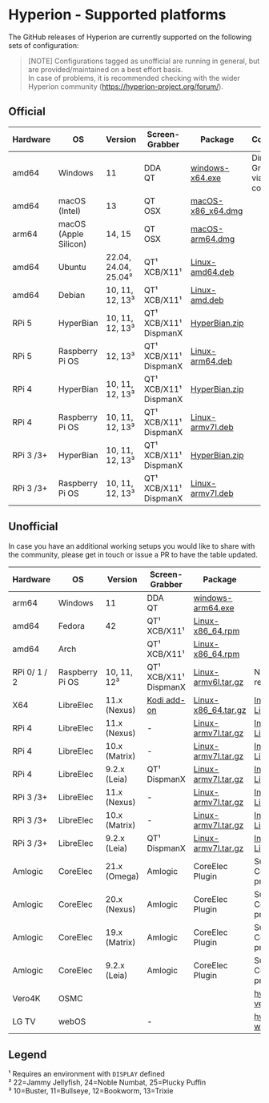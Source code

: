 # Hyperion - Supported platforms
The GitHub releases of Hyperion are currently supported on the following sets of configuration:
> [NOTE]
> Configurations tagged as unofficial are running in general, but are provided/maintained on a best effort basis.\
> In case of problems, it is recommended checking with the wider Hyperion community (https://hyperion-project.org/forum/).

## Official
| Hardware  | OS                    | Version                   | Screen-Grabber                          | Package                                                                       | Comments                           |
|-----------|-----------------------|---------------------------|-----------------------------------------|-------------------------------------------------------------------------------|------------------------------------|
| amd64     | Windows               | 11                        | DDA<br/>QT                              | [windows-x64.exe](https://github.com/hyperion-project/hyperion.ng/releases)   | DirectX9 Grabber via self-compile  |
| amd64     | macOS (Intel)         | 13                        | QT<br>OSX                               | [macOS-x86_x64.dmg](https://github.com/hyperion-project/hyperion.ng/releases) |                                    |
| arm64     | macOS (Apple Silicon) | 14, 15                    | QT<br>OSX                               | [macOS-arm64.dmg](https://github.com/hyperion-project/hyperion.ng/releases)   |                                    |
| amd64     | Ubuntu                | 22.04, 24.04, 25.04&#xB2; | QT&#xB9;<br/>XCB/X11&#xB9;              | [Linux-amd64.deb](https://github.com/hyperion-project/hyperion.ng/releases)   |                                    |
| amd64     | Debian                | 10, 11, 12, 13&#xB3;      | QT&#xB9;<br/>XCB/X11&#xB9;              | [Linux-amd.deb](https://github.com/hyperion-project/hyperion.ng/releases)     |                                    |
| RPi 5     | HyperBian             | 10, 11, 12, 13&#xB3;      | QT&#xB9;<br/>XCB/X11&#xB9;<br/>DispmanX | [HyperBian.zip](https://github.com/Hyperion-Project/HyperBian/releases)       |                                    |
| RPi 5     | Raspberry Pi OS       | 12, 13&#xB3;              | QT&#xB9;<br/>XCB/X11&#xB9;<br/>DispmanX | [Linux-arm64.deb](https://github.com/hyperion-project/hyperion.ng/releases)   |                                    |
| RPi 4     | HyperBian             | 10, 11, 12, 13&#xB3;      | QT&#xB9;<br/>XCB/X11&#xB9;<br/>DispmanX | [HyperBian.zip](https://github.com/Hyperion-Project/HyperBian/releases)       |                                    |
| RPi 4     | Raspberry Pi OS       | 10, 11, 12, 13&#xB3;      | QT&#xB9;<br/>XCB/X11&#xB9;<br/>DispmanX | [Linux-armv7l.deb](https://github.com/hyperion-project/hyperion.ng/releases)  |                                    |
| RPi 3 /3+ | HyperBian             | 10, 11, 12, 13&#xB3;      | QT&#xB9;<br/>XCB/X11&#xB9;<br/>DispmanX | [HyperBian.zip](https://github.com/hyperion-project/hyperion.ng/releases)     |                                    |
| RPi 3 /3+ | Raspberry Pi OS       | 10, 11, 12, 13&#xB3;      | QT&#xB9;<br/>XCB/X11&#xB9;<br/>DispmanX | [Linux-armv7l.deb](https://github.com/hyperion-project/hyperion.ng/releases)  |                                    |

## Unofficial
In case you have an additional working setups you would like to share with the community, please get in touch or issue a PR to have the table updated.

| Hardware      | OS              | Version         | Screen-Grabber                          | Package                                                                         | Comments                                                                                                                                                |
|---------------|-----------------|-----------------|-----------------------------------------|---------------------------------------------------------------------------------|---------------------------------------------------------------------------------------------------------------------------------------------------------|
| arm64         | Windows         | 11              | DDA<br/>QT                              | [windows-arm64.exe](https://github.com/hyperion-project/hyperion.ng/releases)
| amd64         | Fedora          | 42              | QT&#xB9;<br/>XCB/X11&#xB9;              | [Linux-x86_64.rpm](https://github.com/hyperion-project/hyperion.ng/releases)    |                                                                                                                                                         |
| amd64         | Arch            |                 | QT&#xB9;<br/>XCB/X11&#xB9;              | [Linux-x86_64.rpm](https://github.com/hyperion-project/hyperion.ng/releases)    |                                                                                                                                                         |
| RPi 0/ 1 / 2  | Raspberry Pi OS | 10, 11, 12&#xB3;| QT&#xB9;<br/>XCB/X11&#xB9;<br/>DispmanX | [Linux-armv6l.tar.gz](https://github.com/hyperion-project/hyperion.ng/releases) | No recommended                                                                                                                                          |
| X64           | LibreElec       | 11.x (Nexus)    | [Kodi add-on](https://github.com/hyperion-project/hyperion.kodi/releases) | [Linux-x86_64.tar.gz](https://github.com/hyperion-project/hyperion.ng/releases) | [Install on LibreELEC](https://hyperion-project.org/forum/index.php?thread/13754-install-update-hyperion-ng-on-libreelec/) |
| RPi 4         | LibreElec       | 11.x (Nexus)    | -                                       | [Linux-armv7l.tar.gz](https://github.com/hyperion-project/hyperion.ng/releases) | [Install on LibreELEC](https://hyperion-project.org/forum/index.php?thread/13754-install-update-hyperion-ng-on-libreelec/) |
| RPi 4         | LibreElec       | 10.x (Matrix)   | -                                       | [Linux-armv7l.tar.gz](https://github.com/hyperion-project/hyperion.ng/releases) | [Install on LibreELEC](https://hyperion-project.org/forum/index.php?thread/13754-install-update-hyperion-ng-on-libreelec/) |
| RPi 4         | LibreElec       | 9.2.x (Leia)    | QT&#xB9;<br/>DispmanX                   | [Linux-armv7l.tar.gz](https://github.com/hyperion-project/hyperion.ng/releases) | [Install on LibreELEC](https://hyperion-project.org/forum/index.php?thread/13754-install-update-hyperion-ng-on-libreelec/) |
| RPi 3 /3+     | LibreElec       | 11.x (Nexus)    | -                                       | [Linux-armv7l.tar.gz](https://github.com/hyperion-project/hyperion.ng/releases) | [Install on LibreELEC](https://hyperion-project.org/forum/index.php?thread/13754-install-update-hyperion-ng-on-libreelec/) |
| RPi 3 /3+     | LibreElec       | 10.x (Matrix)   | -                                       | [Linux-armv7l.tar.gz](https://github.com/hyperion-project/hyperion.ng/releases) | [Install on LibreELEC](https://hyperion-project.org/forum/index.php?thread/13754-install-update-hyperion-ng-on-libreelec/) |
| RPi 3 /3+     | LibreElec       | 9.2.x (Leia)    | QT&#xB9;<br/>DispmanX                   | [Linux-armv7l.tar.gz](https://github.com/hyperion-project/hyperion.ng/releases) | [Install on LibreELEC](https://hyperion-project.org/forum/index.php?thread/13754-install-update-hyperion-ng-on-libreelec/) |
| Amlogic       | CoreElec        | 21.x (Omega)    | Amlogic                                 | CoreElec Plugin                                                                 | Supported via CoreElec project                                                                                                                          |
| Amlogic       | CoreElec        | 20.x (Nexus)    | Amlogic                                 | CoreElec Plugin                                                                 | Supported via CoreElec project                                                                                                                          |
| Amlogic       | CoreElec        | 19.x (Matrix)   | Amlogic                                 | CoreElec Plugin                                                                 | Supported via CoreElec project                                                                                                                          |
| Amlogic       | CoreElec        | 9.2.x (Leia)    | Amlogic                                 | CoreElec Plugin                                                                 | Supported via CoreElec project                                                                                                                          |
| Vero4K        | OSMC            |                 |                                         |                                                                                 | [hyperion-vero4k](https://github.com/hissingshark/hyperion-vero4k)                                                                                      |
| LG TV         | webOS           |                 | -                                       |                                                                                 | [hyperion-webos](https://github.com/webosbrew/hyperion-webos)                                                                                           |

Legend
---
&#xB9; Requires an environment with `DISPLAY` defined\
&#xB2; 22=Jammy Jellyfish, 24=Noble Numbat, 25=Plucky Puffin\
&#xB3; 10=Buster, 11=Bullseye, 12=Bookworm, 13=Trixie
